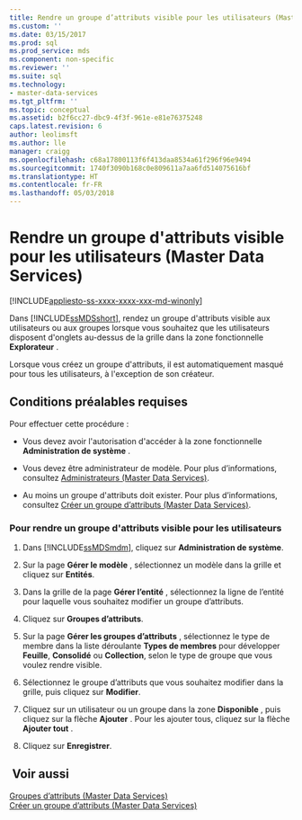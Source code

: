```yaml
---
title: Rendre un groupe d’attributs visible pour les utilisateurs (Master Data Services) | Microsoft Docs
ms.custom: ''
ms.date: 03/15/2017
ms.prod: sql
ms.prod_service: mds
ms.component: non-specific
ms.reviewer: ''
ms.suite: sql
ms.technology:
- master-data-services
ms.tgt_pltfrm: ''
ms.topic: conceptual
ms.assetid: b2f6cc27-dbc9-4f3f-961e-e81e76375248
caps.latest.revision: 6
author: leolimsft
ms.author: lle
manager: craigg
ms.openlocfilehash: c68a17800113f6f413daa8534a61f296f96e9494
ms.sourcegitcommit: 1740f3090b168c0e809611a7aa6fd514075616bf
ms.translationtype: HT
ms.contentlocale: fr-FR
ms.lasthandoff: 05/03/2018
---
```

# <a name="make-an-attribute-group-visible-to-users-master-data-services"></a>Rendre un groupe d'attributs visible pour les utilisateurs (Master Data Services)

[!INCLUDE[appliesto-ss-xxxx-xxxx-xxx-md-winonly](../includes/appliesto-ss-xxxx-xxxx-xxx-md-winonly.md)]

  Dans [!INCLUDE[ssMDSshort](../includes/ssmdsshort-md.md)], rendez un groupe d'attributs visible aux utilisateurs ou aux groupes lorsque vous souhaitez que les utilisateurs disposent d'onglets au-dessus de la grille dans la zone fonctionnelle **Explorateur** .  
  
 Lorsque vous créez un groupe d'attributs, il est automatiquement masqué pour tous les utilisateurs, à l'exception de son créateur.  
  
## <a name="prerequisites"></a>Conditions préalables requises  
 Pour effectuer cette procédure :  
  
-   Vous devez avoir l'autorisation d'accéder à la zone fonctionnelle **Administration de système** .  
  
-   Vous devez être administrateur de modèle. Pour plus d’informations, consultez [Administrateurs &#40;Master Data Services&#41;](../master-data-services/administrators-master-data-services.md).  
  
-   Au moins un groupe d'attributs doit exister. Pour plus d’informations, consultez [Créer un groupe d’attributs &#40;Master Data Services&#41;](../master-data-services/create-an-attribute-group-master-data-services.md).  
  
### <a name="to-make-an-attribute-group-visible-to-users"></a>Pour rendre un groupe d'attributs visible pour les utilisateurs  
  
1.  Dans [!INCLUDE[ssMDSmdm](../includes/ssmdsmdm-md.md)], cliquez sur **Administration de système**.  
  
2.  Sur la page **Gérer le modèle** , sélectionnez un modèle dans la grille et cliquez sur **Entités**.  
  
3.  Dans la grille de la page **Gérer l’entité** , sélectionnez la ligne de l’entité pour laquelle vous souhaitez modifier un groupe d’attributs.  
  
4.  Cliquez sur **Groupes d’attributs**.  
  
5.  Sur la page **Gérer les groupes d’attributs** , sélectionnez le type de membre dans la liste déroulante **Types de membres** pour développer **Feuille**, **Consolidé** ou **Collection**, selon le type de groupe que vous voulez rendre visible.  
  
6.  Sélectionnez le groupe d’attributs que vous souhaitez modifier dans la grille, puis cliquez sur **Modifier**.  
  
7.  Cliquez sur un utilisateur ou un groupe dans la zone **Disponible** , puis cliquez sur la flèche **Ajouter** . Pour les ajouter tous, cliquez sur la flèche **Ajouter tout** .  
  
8.  Cliquez sur **Enregistrer**.  
  
## <a name="see-also"></a> Voir aussi  
 [Groupes d’attributs &#40;Master Data Services&#41;](../master-data-services/attribute-groups-master-data-services.md)   
 [Créer un groupe d’attributs &#40;Master Data Services&#41;](../master-data-services/create-an-attribute-group-master-data-services.md)  
  
  
